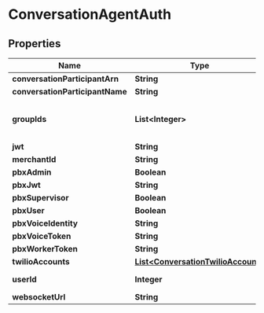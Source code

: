 
# ConversationAgentAuth

## Properties
Name | Type | Description | Notes
------------ | ------------- | ------------- | -------------
**conversationParticipantArn** | **String** |  |  [optional]
**conversationParticipantName** | **String** |  |  [optional]
**groupIds** | **List&lt;Integer&gt;** | UltraCart Groups this user belongs to |  [optional]
**jwt** | **String** |  |  [optional]
**merchantId** | **String** |  |  [optional]
**pbxAdmin** | **Boolean** |  |  [optional]
**pbxJwt** | **String** |  |  [optional]
**pbxSupervisor** | **Boolean** |  |  [optional]
**pbxUser** | **Boolean** |  |  [optional]
**pbxVoiceIdentity** | **String** |  |  [optional]
**pbxVoiceToken** | **String** |  |  [optional]
**pbxWorkerToken** | **String** |  |  [optional]
**twilioAccounts** | [**List&lt;ConversationTwilioAccount&gt;**](ConversationTwilioAccount.md) |  |  [optional]
**userId** | **Integer** | UltraCart User ID |  [optional]
**websocketUrl** | **String** |  |  [optional]



